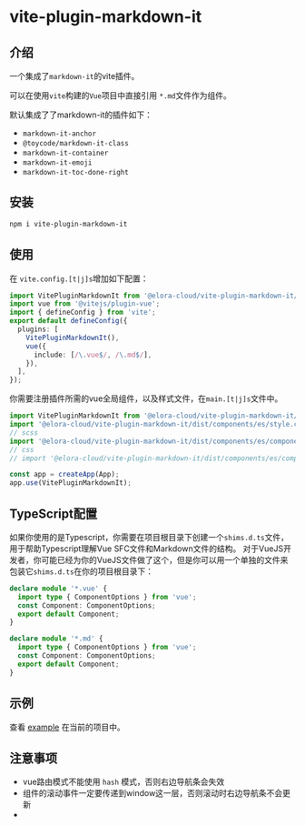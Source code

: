 # vite-plugin-markdown-it

## 介绍

一个集成了`markdown-it`的vite插件。

可以在使用`vite`构建的`Vue`项目中直接引用 `*.md`文件作为组件。

默认集成了了markdown-it的插件如下：

* `markdown-it-anchor`
* `@toycode/markdown-it-class`
* `markdown-it-container`
* `markdown-it-emoji`
* `markdown-it-toc-done-right`

## 安装

```bash
npm i vite-plugin-markdown-it
```

## 使用

在 `vite.config.[t|j]s`增加如下配置：

```ts
import VitePluginMarkdownIt from '@elora-cloud/vite-plugin-markdown-it/core';
import vue from '@vitejs/plugin-vue';
import { defineConfig } from 'vite';
export default defineConfig({
  plugins: [
    VitePluginMarkdownIt(),
    vue({
      include: [/\.vue$/, /\.md$/],
    }),
  ],
});
```
你需要注册插件所需的vue全局组件，以及样式文件，在`main.[t|j]s`文件中。

```ts
import VitePluginMarkdownIt from '@elora-cloud/vite-plugin-markdown-it/components';
import '@elora-cloud/vite-plugin-markdown-it/dist/components/es/style.css';
// scss
import '@elora-cloud/vite-plugin-markdown-it/dist/components/es/components/style/index';
// css
// import '@elora-cloud/vite-plugin-markdown-it/dist/components/es/components/style/css';

const app = createApp(App);
app.use(VitePluginMarkdownIt);
```

## TypeScript配置

如果你使用的是Typescript，你需要在项目根目录下创建一个`shims.d.ts`文件，
用于帮助Typescript理解Vue SFC文件和Markdown文件的结构。
对于VueJS开发者，你可能已经为你的VueJS文件做了这个，但是你可以用一个单独的文件来包装它`shims.d.ts`在你的项目根目录下：

```ts
declare module '*.vue' {
  import type { ComponentOptions } from 'vue';
  const Component: ComponentOptions;
  export default Component;
}

declare module '*.md' {
  import type { ComponentOptions } from 'vue';
  const Component: ComponentOptions;
  export default Component;
}
```

## 示例

查看 [example](./example) 在当前的项目中。

## 注意事项

* vue路由模式不能使用 `hash` 模式，否则右边导航条会失效
* 组件的滚动事件一定要传递到window这一层，否则滚动时右边导航条不会更新
*
